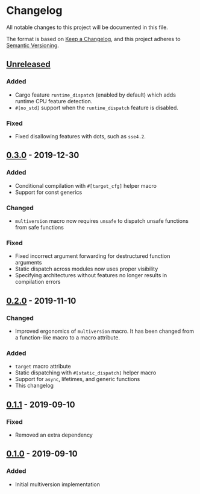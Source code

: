 # Changelog
All notable changes to this project will be documented in this file.

The format is based on [Keep a Changelog](https://keepachangelog.com/en/1.0.0/),
and this project adheres to [Semantic Versioning](https://semver.org/spec/v2.0.0.html).

## [Unreleased]
### Added
- Cargo feature `runtime_dispatch` (enabled by default) which adds runtime CPU feature detection.
- `#[no_std]` support when the `runtime_dispatch` feature is disabled.
### Fixed
- Fixed disallowing features with dots, such as `sse4.2`.

## [0.3.0] - 2019-12-30
### Added
- Conditional compilation with `#[target_cfg]` helper macro
- Support for const generics
### Changed
- `multiversion` macro now requires `unsafe` to dispatch unsafe functions from safe functions
### Fixed
- Fixed incorrect argument forwarding for destructured function arguments
- Static dispatch across modules now uses proper visibility
- Specifying architectures without features no longer results in compilation errors

## [0.2.0] - 2019-11-10
### Changed
- Improved ergonomics of `multiversion` macro.  It has been changed from a function-like macro to a macro attribute.
### Added
- `target` macro attribute
- Static dispatching with `#[static_dispatch]` helper macro
- Support for `async`, lifetimes, and generic functions
- This changelog

## [0.1.1] - 2019-09-10
### Fixed
- Removed an extra dependency

## [0.1.0] - 2019-09-10
### Added
- Initial multiversion implementation

[Unreleased]: https://github.com/calebzulawski/multiversion/compare/0.3.0...HEAD
[0.3.0]: https://github.com/calebzulawski/multiversion/compare/0.2.0...0.3.0
[0.2.0]: https://github.com/calebzulawski/multiversion/compare/0.1.1...0.2.0
[0.1.1]: https://github.com/calebzulawski/multiversion/compare/0.1.0...0.1.1
[0.1.0]: https://github.com/calebzulawski/multiversion/releases/tag/0.1.0
